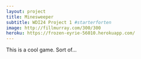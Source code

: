 ```yaml
---
layout: project
title: Minesweeper
subtitle: WDI24 Project 1 #starterforten
image: http://fillmurray.com/300/300
heroku: https://frozen-eyrie-56010.herokuapp.com/
---
```


This is a cool game. Sort of...
